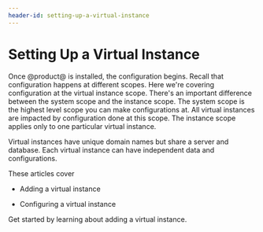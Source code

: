 ```yaml
---
header-id: setting-up-a-virtual-instance
---
```


# Setting Up a Virtual Instance

Once @product@ is installed, the configuration begins. Recall that
configuration happens at different scopes. Here we're covering configuration at
the virtual instance scope. There's an important difference between the system
scope and the instance scope. The system scope is the highest level scope you
can make configurations at. All virtual instances are impacted by configuration
done at this scope. The instance scope applies only to one particular virtual
instance. 

Virtual instances have unique domain names but share a server and database. Each
virtual instance can have independent data and configurations.

These articles cover

- Adding a virtual instance

- Configuring a virtual instance

Get started by learning about adding a virtual instance.


